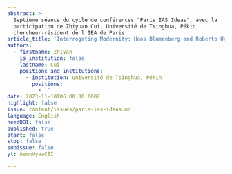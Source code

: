 ```yaml
---
abstract: >-
  Septième séance du cycle de conférences "Paris IAS Ideas", avec la
  participation de Zhiyuan Cui, Université de Tsinghua, Pékin,
  chercheur-résident de l'IEA de Paris
article_title: 'Interrogating Modernity: Hans Blumenberg and Roberto Unger Compared'
authors:
  - firstname: Zhiyan
    is_institution: false
    lastname: Cui
    positions_and_institutions:
      - institution: Université de Tsinghua, Pékin
        positions:
          - ''
date: 2023-11-10T06:00:00.000Z
highlight: false
issue: content/issues/paris-ias-ideas.md
language: English
needDOI: false
published: true
start: false
stop: false
subissue: false
yt: AemnVyaaCBI

---
```

<Youtube yt="AemnVyaaCBI" caption="Interrogating Modernity: Hans Blumenberg and Roberto Unger Compared" start="false" stop="false"></Youtube>
